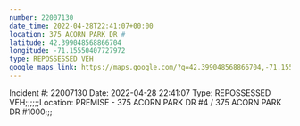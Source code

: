 ```yaml
---
number: 22007130
date_time: 2022-04-28T22:41:07+00:00
location: 375 ACORN PARK DR #
latitude: 42.399048568866704
longitude: -71.15550407727972
type: REPOSSESSED VEH
google_maps_link: https://maps.google.com/?q=42.399048568866704,-71.15550407727972
---
```


Incident #: 22007130   Date: 2022-04-28 22:41:07   Type: REPOSSESSED VEH;;;;;;Location: PREMISE - 375 ACORN PARK DR #4 / 375 ACORN PARK DR #1000;;;

